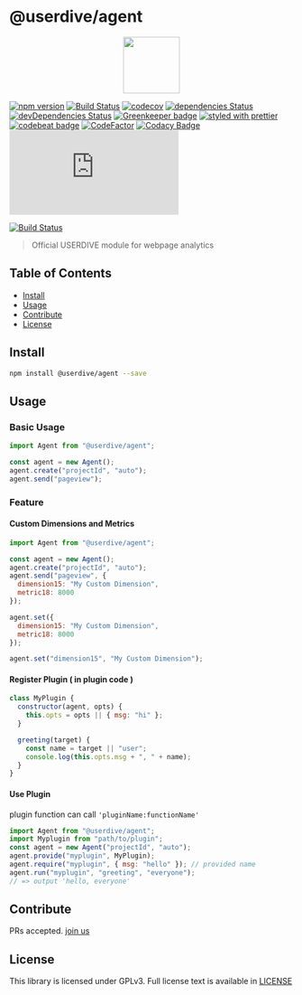 # @userdive/agent

<p align='center'><a href="https://app.userdive.com/signup" alt="USERDIVE logo" target="_blank"><img src="http://style.uncovertruth.co.jp/assets/images/userdive/logo-text.svg" height="100"></a></p>

[![npm version](https://badge.fury.io/js/%40userdive%2Fagent.svg)](https://www.npmjs.com/package/@userdive/agent)
[![Build Status](https://travis-ci.org/userdive/agent.js.svg?branch=master)](https://travis-ci.org/userdive/agent.js)
[![codecov](https://codecov.io/gh/userdive/agent.js/branch/master/graph/badge.svg)](https://codecov.io/gh/userdive/agent.js)
[![dependencies Status](https://david-dm.org/userdive/agent.js/status.svg)](https://david-dm.org/userdive/agent.js)
[![devDependencies Status](https://david-dm.org/userdive/agent.js/dev-status.svg)](https://david-dm.org/userdive/agent.js?type=dev)
[![Greenkeeper badge](https://badges.greenkeeper.io/userdive/agent.js.svg)](https://greenkeeper.io/)
[![styled with prettier](https://img.shields.io/badge/styled_with-prettier-ff69b4.svg)](https://github.com/prettier/prettier)
[![codebeat badge](https://codebeat.co/badges/248f31a1-c73e-45e4-b1e0-a6154c1baaca)](https://codebeat.co/projects/github-com-userdive-agent-js-master)
[![CodeFactor](https://www.codefactor.io/repository/github/userdive/agent.js/badge)](https://www.codefactor.io/repository/github/userdive/agent.js)
[![Codacy Badge](https://api.codacy.com/project/badge/Grade/007cedb2144843ebb45db871c04a0045)](https://www.codacy.com/app/develop_2/agent.js?utm_source=github.com&utm_medium=referral&utm_content=userdive/agent.js&utm_campaign=Badge_Grade)
[![BCH compliance](https://bettercodehub.com/edge/badge/userdive/agent.js?branch=master)](https://bettercodehub.com/)

[![Build Status](https://saucelabs.com/browser-matrix/userdive.svg)](https://saucelabs.com/open_sauce/user/userdive/builds)

> Official USERDIVE module for webpage analytics

## Table of Contents

* [Install](#install)
* [Usage](#usage)
* [Contribute](#contribute)
* [License](#license)

## Install

```sh
npm install @userdive/agent --save
```

## Usage

### Basic Usage

```js
import Agent from "@userdive/agent";

const agent = new Agent();
agent.create("projectId", "auto");
agent.send("pageview");
```

### Feature

#### Custom Dimensions and Metrics

```js
import Agent from "@userdive/agent";

const agent = new Agent();
agent.create("projectId", "auto");
agent.send("pageview", {
  dimension15: "My Custom Dimension",
  metric18: 8000
});
```

```js
agent.set({
  dimension15: "My Custom Dimension",
  metric18: 8000
});

agent.set("dimension15", "My Custom Dimension");
```

#### Register Plugin ( in plugin code )

```js
class MyPlugin {
  constructor(agent, opts) {
    this.opts = opts || { msg: "hi" };
  }

  greeting(target) {
    const name = target || "user";
    console.log(this.opts.msg + ", " + name);
  }
}
```

#### Use Plugin

plugin function can call `'pluginName:functionName'`

```js
import Agent from "@userdive/agent";
import Myplugin from "path/to/plugin";
const agent = new Agent("projectId", "auto");
agent.provide("myplugin", MyPlugin);
agent.require("myplugin", { msg: "hello" }); // provided name
agent.run("myplugin", "greeting", "everyone");
// => output 'hello, everyone'
```

## Contribute

PRs accepted. [join us](https://www.wantedly.com/companies/uncovertruth/projects)

## License

This library is licensed under GPLv3. Full license text is available in [LICENSE](https://github.com/userdive/agent.js/blob/master/LICENSE)
